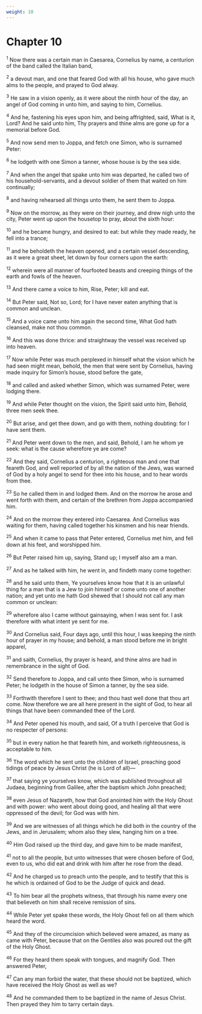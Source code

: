 ```yaml
---
weight: 10
---
```


# Chapter 10

<sup>1</sup> Now there was a certain man in Caesarea, Cornelius by name, a centurion of the band called the Italian band, 

<sup>2</sup> a devout man, and one that feared God with all his house, who gave much alms to the people, and prayed to God alway. 

<sup>3</sup> He saw in a vision openly, as it were about the ninth hour of the day, an angel of God coming in unto him, and saying to him, Cornelius. 

<sup>4</sup> And he, fastening his eyes upon him, and being affrighted, said, What is it, Lord? And he said unto him, Thy prayers and thine alms are gone up for a memorial before God. 

<sup>5</sup> And now send men to Joppa, and fetch one Simon, who is surnamed Peter: 

<sup>6</sup> he lodgeth with one Simon a tanner, whose house is by the sea side. 

<sup>7</sup> And when the angel that spake unto him was departed, he called two of his household-servants, and a devout soldier of them that waited on him continually; 

<sup>8</sup> and having rehearsed all things unto them, he sent them to Joppa. 

<sup>9</sup> Now on the morrow, as they were on their journey, and drew nigh unto the city, Peter went up upon the housetop to pray, about the sixth hour: 

<sup>10</sup> and he became hungry, and desired to eat: but while they made ready, he fell into a trance; 

<sup>11</sup> and he beholdeth the heaven opened, and a certain vessel descending, as it were a great sheet, let down by four corners upon the earth: 

<sup>12</sup> wherein were all manner of fourfooted beasts and creeping things of the earth and fowls of the heaven. 

<sup>13</sup> And there came a voice to him, Rise, Peter; kill and eat. 

<sup>14</sup> But Peter said, Not so, Lord; for I have never eaten anything that is common and unclean. 

<sup>15</sup> And a voice came unto him again the second time, What God hath cleansed, make not thou common. 

<sup>16</sup> And this was done thrice: and straightway the vessel was received up into heaven. 

<sup>17</sup> Now while Peter was much perplexed in himself what the vision which he had seen might mean, behold, the men that were sent by Cornelius, having made inquiry for Simon’s house, stood before the gate, 

<sup>18</sup> and called and asked whether Simon, which was surnamed Peter, were lodging there. 

<sup>19</sup> And while Peter thought on the vision, the Spirit said unto him, Behold, three men seek thee. 

<sup>20</sup> But arise, and get thee down, and go with them, nothing doubting: for I have sent them. 

<sup>21</sup> And Peter went down to the men, and said, Behold, I am he whom ye seek: what is the cause wherefore ye are come? 

<sup>22</sup> And they said, Cornelius a centurion, a righteous man and one that feareth God, and well reported of by all the nation of the Jews, was warned of God by a holy angel to send for thee into his house, and to hear words from thee. 

<sup>23</sup> So he called them in and lodged them. And on the morrow he arose and went forth with them, and certain of the brethren from Joppa accompanied him. 

<sup>24</sup> And on the morrow they entered into Caesarea. And Cornelius was waiting for them, having called together his kinsmen and his near friends. 

<sup>25</sup> And when it came to pass that Peter entered, Cornelius met him, and fell down at his feet, and worshipped him. 

<sup>26</sup> But Peter raised him up, saying, Stand up; I myself also am a man. 

<sup>27</sup> And as he talked with him, he went in, and findeth many come together: 

<sup>28</sup> and he said unto them, Ye yourselves know how that it is an unlawful thing for a man that is a Jew to join himself or come unto one of another nation; and yet unto me hath God shewed that I should not call any man common or unclean: 

<sup>29</sup> wherefore also I came without gainsaying, when I was sent for. I ask therefore with what intent ye sent for me. 

<sup>30</sup> And Cornelius said, Four days ago, until this hour, I was keeping the ninth hour of prayer in my house; and behold, a man stood before me in bright apparel, 

<sup>31</sup> and saith, Cornelius, thy prayer is heard, and thine alms are had in remembrance in the sight of God. 

<sup>32</sup> Send therefore to Joppa, and call unto thee Simon, who is surnamed Peter; he lodgeth in the house of Simon a tanner, by the sea side. 

<sup>33</sup> Forthwith therefore I sent to thee; and thou hast well done that thou art come. Now therefore we are all here present in the sight of God, to hear all things that have been commanded thee of the Lord. 

<sup>34</sup> And Peter opened his mouth, and said, Of a truth I perceive that God is no respecter of persons: 

<sup>35</sup> but in every nation he that feareth him, and worketh righteousness, is acceptable to him. 

<sup>36</sup> The word which he sent unto the children of Israel, preaching good tidings of peace by Jesus Christ (he is Lord of all)— 

<sup>37</sup> that saying ye yourselves know, which was published throughout all Judaea, beginning from Galilee, after the baptism which John preached; 

<sup>38</sup> even Jesus of Nazareth, how that God anointed him with the Holy Ghost and with power: who went about doing good, and healing all that were oppressed of the devil; for God was with him. 

<sup>39</sup> And we are witnesses of all things which he did both in the country of the Jews, and in Jerusalem; whom also they slew, hanging him on a tree. 

<sup>40</sup> Him God raised up the third day, and gave him to be made manifest, 

<sup>41</sup> not to all the people, but unto witnesses that were chosen before of God, even to us, who did eat and drink with him after he rose from the dead. 

<sup>42</sup> And he charged us to preach unto the people, and to testify that this is he which is ordained of God to be the Judge of quick and dead. 

<sup>43</sup> To him bear all the prophets witness, that through his name every one that believeth on him shall receive remission of sins. 

<sup>44</sup> While Peter yet spake these words, the Holy Ghost fell on all them which heard the word. 

<sup>45</sup> And they of the circumcision which believed were amazed, as many as came with Peter, because that on the Gentiles also was poured out the gift of the Holy Ghost. 

<sup>46</sup> For they heard them speak with tongues, and magnify God. Then answered Peter, 

<sup>47</sup> Can any man forbid the water, that these should not be baptized, which have received the Holy Ghost as well as we? 

<sup>48</sup> And he commanded them to be baptized in the name of Jesus Christ. Then prayed they him to tarry certain days. 


